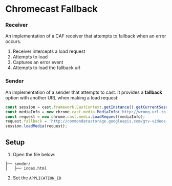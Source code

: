# Chromecast Fallback

### Receiver
An implementation of a CAF receiver that attempts to fallback when an error occurs.

1. Receiver intercepts a load request
2. Attempts to load
3. Captures an error event
4. Attempts to load the fallback url


### Sender
An implementation of a sender that attempts to cast. It provides a **fallback** option with another URL when making a load request:

```js
const session = cast.framework.CastContext.getInstance().getCurrentSession();
const mediaInfo = new chrome.cast.media.MediaInfo('http://wrong-url-to-simulate-error');
const request = new chrome.cast.media.LoadRequest(mediaInfo);
request.fallback = 'http://commondatastorage.googleapis.com/gtv-videos-bucket/sample/BigBuckBunny.mp4';
session.loadMedia(request);
```

## Setup

1. Open the file below:
```
├── sender/
│   ├── index.html
```
2. Set the `APPLICATION_ID`
